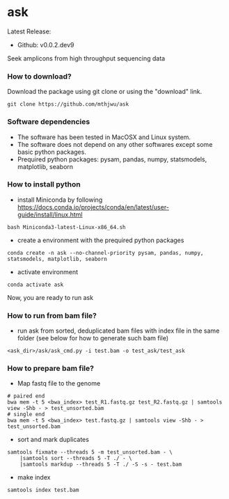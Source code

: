 # ask #
Latest Release:
* Github: v0.0.2.dev9

Seek amplicons from high throughput sequencing data 

### How to download? ###

Download the package using git clone or using the "download" link.
```
git clone https://github.com/mthjwu/ask
```

### Software dependencies ###
* The software has been tested in MacOSX and Linux system.
* The software does not depend on any other softwares except some basic python packages.
* Prequired python packages: pysam, pandas, numpy, statsmodels, matplotlib, seaborn


### How to install python ###
* install Miniconda by following https://docs.conda.io/projects/conda/en/latest/user-guide/install/linux.html
```
bash Miniconda3-latest-Linux-x86_64.sh
```
* create a environment with the prequired python packages
```
conda create -n ask --no-channel-priority pysam, pandas, numpy, statsmodels, matplotlib, seaborn
```
* activate environment
```
conda activate ask
```
Now, you are ready to run ask


### How to run from bam file? ###
* run ask from sorted, deduplicated bam files with index file in the same folder (see below for how to generate such bam file)
```
<ask_dir>/ask/ask_cmd.py -i test.bam -o test_ask/test_ask
```

### How to prepare bam file? ###
* Map fastq file to the genome
```
# paired end
bwa mem -t 5 <bwa_index> test_R1.fastq.gz test_R2.fastq.gz | samtools view -Shb - > test_unsorted.bam
# single end
bwa mem -t 5 <bwa_index> test.fastq.gz | samtools view -Shb - > test_unsorted.bam
```
* sort and mark duplicates
```
samtools fixmate --threads 5 -m test_unsorted.bam - \
    |samtools sort --threads 5 -T ./ - \
    |samtools markdup --threads 5 -T ./ -S -s - test.bam
```
* make index
```
samtools index test.bam
```

